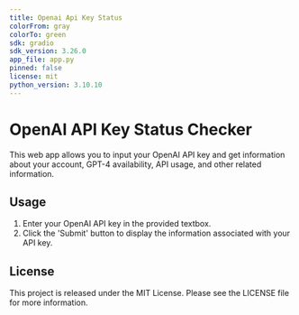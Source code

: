 ```yaml
---
title: Openai Api Key Status 
colorFrom: gray
colorTo: green
sdk: gradio
sdk_version: 3.26.0
app_file: app.py
pinned: false
license: mit
python_version: 3.10.10
---
```


# OpenAI API Key Status Checker

This web app allows you to input your OpenAI API key and get information about your account, GPT-4 availability, API usage, and other related information. 

## Usage
1. Enter your OpenAI API key in the provided textbox.
2. Click the 'Submit' button to display the information associated with your API key.

## License

This project is released under the MIT License. Please see the LICENSE file for more information.

